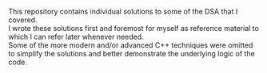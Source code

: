This repository contains individual solutions to some of the DSA that I covered.\
I wrote these solutions first and foremost for myself as reference material to which I can refer later whenever needed.\
Some of the more modern and/or advanced C++ techniques were omitted to simplify the solutions and better demonstrate the underlying logic of the code. 
